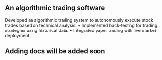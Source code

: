 ## An algorithmic trading software
Developed an algorithmic trading system to autonomously execute stock trades based on technical analysis.
• Implemented back-testing for trading strategies using historical data.
• Integrated paper trading with live market deployment.

## Adding docs will be added soon
